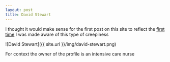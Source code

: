 ```yaml
---
layout: post
title: David Stewart
---
```


I thought it would make sense for the first post on this site to reflect the [first time](http://tosbourn.com/david-stewart-marketing-digital-solutions-thinks-ok-creep-females-linkedin/) I was made aware of this type of creepiness

![David Stewart]({{ site.url }}/img/david-stewart.png)

For context the owner of the profile is an intensive care nurse
